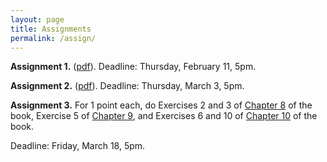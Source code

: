 ```yaml
---
layout: page
title: Assignments
permalink: /assign/
---
```


**Assignment 1.** ([pdf](/assets/assign1.pdf)). Deadline: Thursday, February 11, 5pm.

**Assignment 2.** ([pdf](/assets/assign2.pdf)). Deadline: Thursday, March 3, 5pm.

**Assignment 3.**  For 1 point each,
do Exercises 2 and 3 of [Chapter 8] of the book,
Exercise 5 of [Chapter 9],
and Exercises 6 and 10 of [Chapter 10] of the book.

Deadline: Friday, March 18, 5pm.


[Chapter 8]: https://www.cs.cornell.edu/home/kleinber/networks-book/networks-book-ch08.pdf
[Chapter 9]: https://www.cs.cornell.edu/home/kleinber/networks-book/networks-book-ch09.pdf
[Chapter 10]: https://www.cs.cornell.edu/home/kleinber/networks-book/networks-book-ch10.pdf



